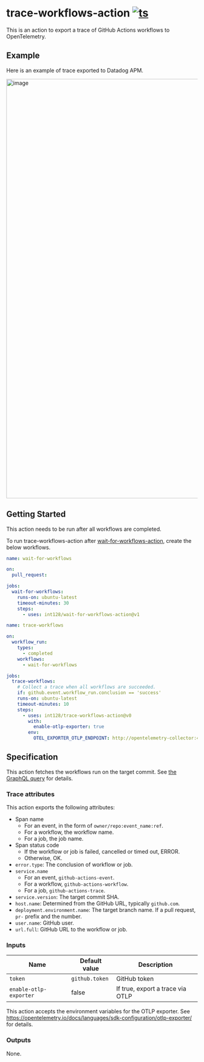 # trace-workflows-action [![ts](https://github.com/int128/trace-workflows-action/actions/workflows/ts.yaml/badge.svg)](https://github.com/int128/trace-workflows-action/actions/workflows/ts.yaml)

This is an action to export a trace of GitHub Actions workflows to OpenTelemetry.

## Example

Here is an example of trace exported to Datadog APM.

<img width="1100" alt="image" src="https://github.com/user-attachments/assets/f6286a37-dc1e-440e-922e-3d47f0583ac0">

## Getting Started

This action needs to be run after all workflows are completed.

To run trace-workflows-action after [wait-for-workflows-action](https://github.com/int128/wait-for-workflows-action),
create the below workflows.

```yaml
name: wait-for-workflows

on:
  pull_request:

jobs:
  wait-for-workflows:
    runs-on: ubuntu-latest
    timeout-minutes: 30
    steps:
      - uses: int128/wait-for-workflows-action@v1
```

```yaml
name: trace-workflows

on:
  workflow_run:
    types:
      - completed
    workflows:
      - wait-for-workflows

jobs:
  trace-workflows:
    # Collect a trace when all workflows are succeeded.
    if: github.event.workflow_run.conclusion == 'success'
    runs-on: ubuntu-latest
    timeout-minutes: 10
    steps:
      - uses: int128/trace-workflows-action@v0
        with:
          enable-otlp-exporter: true
        env:
          OTEL_EXPORTER_OTLP_ENDPOINT: http://opentelemetry-collector:4318
```

## Specification

This action fetches the workflows run on the target commit.
See [the GraphQL query](src/queries/listChecks.ts) for details.

### Trace attributes

This action exports the following attributes:

- Span name
  - For an event, in the form of `owner/repo:event_name:ref`.
  - For a workflow, the workflow name.
  - For a job, the job name.
- Span status code
  - If the workflow or job is failed, cancelled or timed out, ERROR.
  - Otherwise, OK.
- `error.type`: The conclusion of workflow or job.
- `service.name`
  - For an event, `github-actions-event`.
  - For a workflow, `github-actions-workflow`.
  - For a job, `github-actions-trace`.
- `service.version`: The target commit SHA.
- `host.name`: Determined from the GitHub URL, typically `github.com`.
- `deployment.environment.name`: The target branch name. If a pull request, `pr-` prefix and the number.
- `user.name`: GitHub user.
- `url.full`: GitHub URL to the workflow or job.

### Inputs

| Name                   | Default value  | Description                      |
| ---------------------- | -------------- | -------------------------------- |
| `token`                | `github.token` | GitHub token                     |
| `enable-otlp-exporter` | false          | If true, export a trace via OTLP |

This action accepts the environment variables for the OTLP exporter.
See https://opentelemetry.io/docs/languages/sdk-configuration/otlp-exporter/ for details.

### Outputs

None.
